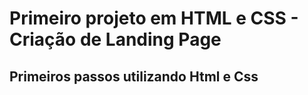 # Primeiro projeto em HTML e CSS - Criação de Landing Page
## Primeiros passos utilizando Html e Css
